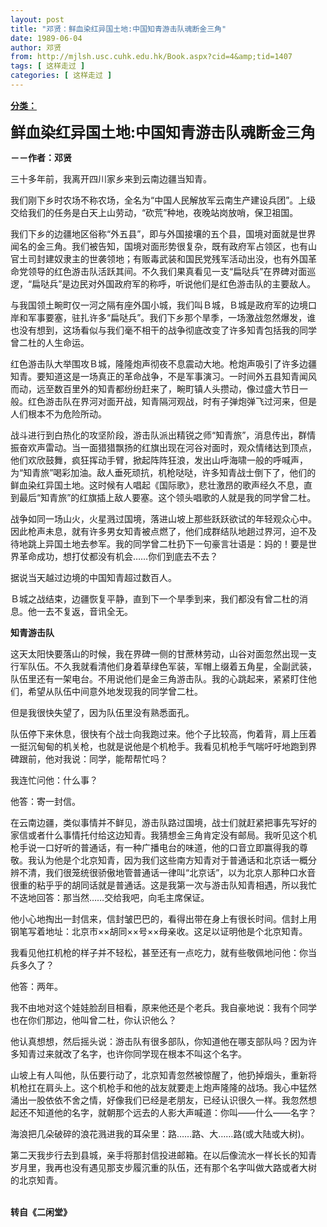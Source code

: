 ```yaml
---
layout: post
title: "邓贤：鲜血染红异国土地:中国知青游击队魂断金三角"
date: 1989-06-04
author: 邓贤
from: http://mjlsh.usc.cuhk.edu.hk/Book.aspx?cid=4&amp;tid=1407
tags: [ 这样走过 ]
categories: [ 这样走过 ]
---
```


<div style="margin: 15px 10px 10px 0px;">
<div>
<span id="ctl00_ContentPlaceHolder1_chapter1_SubjectLabel" style="font-weight:bold;text-decoration:underline;">
   分类：
  </span>
</div>
<p>
<strong>
<font size="5">
    鲜血染红异国土地:中国知青游击队魂断金三角
   </font>
</strong>
</p>
<p>
<strong>
   －－作者：邓贤
  </strong>
</p>
<p>
  三十多年前，我离开四川家乡来到云南边疆当知青。
 </p>
<p>
  我们刚下乡时农场不称农场，全名为“中国人民解放军云南生产建设兵团”。上级交给我们的任务是白天上山劳动，“砍荒”种地，夜晚站岗放哨，保卫祖国。
 </p>
<p>
  我们下乡的边疆地区俗称“外五县”，即与外国接壤的五个县，国境对面就是世界闻名的金三角。我们被告知，国境对面形势很复杂，既有政府军占领区，也有山官土司封建奴隶主的世袭领地；有贩毒武装和国民党残军活动出没，也有外国革命党领导的红色游击队活跃其间。不久我们果真看见一支“扁哒兵”在界碑对面巡逻，“扁哒兵”是边民对外国政府军的称呼，听说他们是红色游击队的主要敌人。
 </p>
<p>
  与我国领土畹町仅一河之隔有座外国小城，我们叫Ｂ城，Ｂ城是政府军的边境口岸和军事要塞，驻扎许多“扁哒兵”。我们下乡那个旱季，一场激战忽然爆发，谁也没有想到，这场看似与我们毫不相干的战争彻底改变了许多知青包括我的同学曾二杜的人生命运。
 </p>
<p>
  红色游击队大举围攻Ｂ城，隆隆炮声彻夜不息震动大地。枪炮声吸引了许多边疆知青。要知道这是一场真正的革命战争，不是军事演习。一时间外五县知青闻风而动，远至数百里外的知青都纷纷赶来了，畹町镇人头攒动，像过盛大节日一般。红色游击队在界河对面开战，知青隔河观战，时有子弹炮弹飞过河来，但是人们根本不为危险所动。
 </p>
<p>
  战斗进行到白热化的攻坚阶段，游击队派出精锐之师“知青旅”，消息传出，群情振奋欢声雷动。当一面猎猎飘扬的红旗出现在河谷对面时，观众情绪达到顶点，他们欢欣鼓舞，疯狂挥动手臂，掀起阵阵狂浪，发出山呼海啸一般的呼喊声，为“知青旅”喝彩加油。敌人垂死顽抗，机枪哒哒，许多知青战士倒下了，他们的鲜血染红异国土地。这时候有人唱起《国际歌》，悲壮激昂的歌声经久不息，直到最后“知青旅”的红旗插上敌人要塞。这个领头唱歌的人就是我的同学曾二杜。
 </p>
<p>
  战争如同一场山火，火星溅过国境，落进山坡上那些跃跃欲试的年轻观众心中。因此枪声未息，就有许多男女知青被点燃了，他们成群结队地趟过界河，迫不及待地跳上异国土地去参军。我的同学曾二杜扔下一句豪言壮语是：妈的！要是世界革命成功，想打仗都没有机会……你们到底去不去？
 </p>
<p>
  据说当天越过边境的中国知青超过数百人。
 </p>
<p>
  Ｂ城之战结束，边疆恢复平静，直到下一个旱季到来，我们都没有曾二杜的消息。他一去不复返，音讯全无。
 </p>
<p>
<strong>
   知青游击队
  </strong>
</p>
<p>
  这天太阳快要落山的时候，我在界碑一侧的甘蔗林劳动，山谷对面忽然出现一支行军队伍。不久我就看清他们身着草绿色军装，军帽上缀着五角星，全副武装，队伍里还有一架电台。不用说他们是金三角游击队。我的心跳起来，紧紧盯住他们，希望从队伍中间意外地发现我的同学曾二杜。
 </p>
<p>
  但是我很快失望了，因为队伍里没有熟悉面孔。
 </p>
<p>
  队伍停下来休息，很快有个战士向我跑过来。他个子比较高，佝着背，肩上压着一挺沉甸甸的机关枪，也就是说他是个机枪手。我看见机枪手气喘吁吁地跑到界碑跟前，他对我说：同学，能帮帮忙吗？
 </p>
<p>
  我连忙问他：什么事？
 </p>
<p>
  他答：寄一封信。
 </p>
<p>
  在云南边疆，类似事情并不鲜见，游击队路过国境，战士们就赶紧把事先写好的家信或者什么事情托付给这边知青。我猜想金三角肯定没有邮局。我听见这个机枪手说一口好听的普通话，有一种广播电台的味道，他的口音立即赢得我的尊敬。我认为他是个北京知青，因为我们这些南方知青对于普通话和北京话一概分辨不清，我们很笼统很骄傲地管普通话一律叫“北京话”，以为北京人那种口水音很重的粘乎乎的胡同话就是普通话。这是我第一次与游击队知青相遇，所以我忙不迭地回答：那当然……交给我吧，向毛主席保证。
 </p>
<p>
  他小心地掏出一封信来，信封皱巴巴的，看得出带在身上有很长时间。信封上用钢笔写着地址：北京市××胡同××号××母亲收。这足以证明他是个北京知青。
 </p>
<p>
  我看见他扛机枪的样子并不轻松，甚至还有一点吃力，就有些敬佩地问他：你当兵多久了？
 </p>
<p>
  他答：两年。
 </p>
<p>
  我不由地对这个娃娃脸刮目相看，原来他还是个老兵。我自豪地说：我有个同学也在你们那边，他叫曾二杜，你认识他么？
 </p>
<p>
  他认真想想，然后摇头说：游击队有很多部队，你知道他在哪支部队吗？因为许多知青过来就改了名字，也许你同学现在根本不叫这个名字。
 </p>
<p>
  山坡上有人叫他，队伍要行动了，北京知青忽然被惊醒了，他扔掉烟头，重新将机枪扛在肩头上。这个机枪手和他的战友就要走上炮声隆隆的战场。我心中猛然涌出一股依依不舍之情，好像我们已经是老朋友，已经认识很久一样。我忽然想起还不知道他的名字，就朝那个远去的人影大声喊道：你叫——什么——名字？
 </p>
<p>
  海浪把几朵破碎的浪花溅进我的耳朵里：路……路、大……路(或大陆或大树)。
 </p>
<p>
  第二天我步行去到县城，亲手将那封信投进邮箱。在以后像流水一样长长的知青岁月里，我再也没有遇见那支步履沉重的队伍，还有那个名字叫做大路或者大树的北京知青。
 </p>
<p>
<br/>
<strong>
   转自《二闲堂》
  </strong>
</p>
</div>
